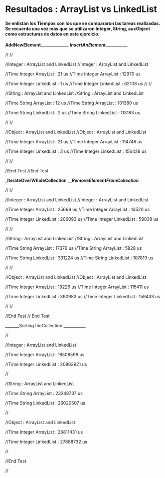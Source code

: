 # Resultados : ArrayList vs LinkedList

#### Se enlistan los Tiempos con los que se compararon las tareas realizadas. Se recuerda una vez más que se utilizaron Integer, String, auxObject como estructuras de datos en este ejercicio.

______AddNewElement____________________   _______InsertAnElement__________________

//                                         //

//Integer : ArrayList and LinkedList       //Integer : ArrayList and LinkedList

//Time Integer ArrayList : 21 us           //Time Integer ArrayList : 12970 us

//Time Integer LinkedList : 1 us           //Time Integer LinkedList : 62108 us
//                                         //

//String : ArrayList and LinkedList        //String : ArrayList and LinkedList

//Time String ArrayList : 12 us            //Time String ArrayList : 101380 us

//Time String LinkedList : 2 us            //Time String LinkedList : 113183 us

//                                         //

//Object : ArrayList and LinkedList        //Object : ArrayList and LinkedList

//Time Integer ArrayList : 21 us           //Time Integer ArrayList : 114746 us

//Time Integer LinkedList : 3 us           //Time Integer LinkedList : 156428 us

//                                         //

//End Test                                 //End Test




_______IterateOverWholeCollection______    _______RemoveElementFromCollection_____

//                                         // 

//Integer : ArrayList and LinkedList       //Integer : ArrayList and LinkedList

//Time Integer ArrayList : 25669 us        //Time Integer ArrayList  : 13520 us

//Time Integer LinkedList : 206093 us      //Time Integer LinkedList : 59038 us 

//                                         //

//String : ArrayList and LinkedList        //String : ArrayList and LinkedList

//Time String ArrayList : 17376 us         //Time String ArrayList  :  5828 us 

//Time String LinkedList : 331224 us       //Time String LinkedList : 107819 us

//                                         //

//Object : ArrayList and LinkedList        //Object : ArrayList and LinkedList

//Time Integer ArrayList : 19226 us        //Time Integer ArrayList  : 115411 us

//Time Integer LinkedList : 390983 us      //Time Integer LinkedList : 159433 us

//                                         //

//End Test                                 // End Test




_______SortingTheCollection ___________

//

//Integer : ArrayList and LinkedList

//Time Integer ArrayList : 16506596 us

//Time Integer LinkedList : 20862921 us

//

//String : ArrayList and LinkedList

//Time String ArrayList : 23248737 us

//Time String LinkedList : 26020507 us

//

//Object : ArrayList and LinkedList

//Time Integer ArrayList : 26811431 us

//Time Integer LinkedList : 27888732 us

//

//End Test

//

